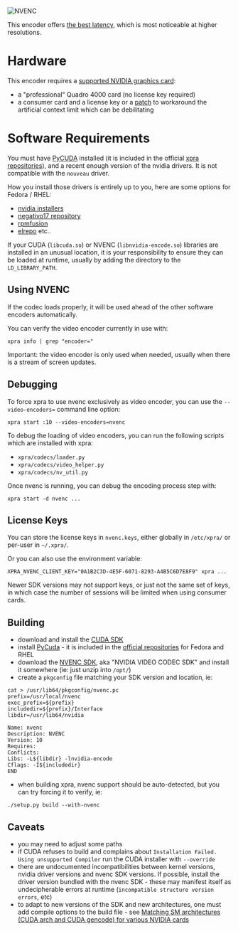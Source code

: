 ![NVENC](https://xpra.org/icons/nvidia.png)

This encoder offers [the best latency](https://xpra.org/stats/NVENC/), which is most noticeable at higher resolutions.

# Hardware
This encoder requires a [supported NVIDIA graphics card](https://developer.nvidia.com/nvidia-video-codec-sdk#gpulist):
* a "professional" Quadro 4000 card (no license key required)
* a consumer card and a license key or a [patch](https://github.com/keylase/nvidia-patch) to workaround the artificial context limit which can be debilitating

# Software Requirements
You must have [PyCUDA](http://mathema.tician.de/software/pycuda/) installed (it is included in the official [xpra repositories](https://github.com/Xpra-org/xpra/wiki/Download)), and a recent enough version of the nvidia drivers. It is not compatible with the `nouveau` driver.

How you install those drivers is entirely up to you, here are some options for Fedora / RHEL:
* [nvidia installers](http://www.nvidia.com/object/unix.html)
* [negativo17 repository](http://negativo17.org/nvidia-driver/)
* [rpmfusion](http://rpmfusion.org/)
* [elrepo](http://elrepo.org/tiki/tiki-index.php)
etc..

If your CUDA (`libcuda.so`) or NVENC (`libnvidia-encode.so`) libraries are installed in an unusual location, it is your responsibility to ensure they can be loaded at runtime, usually by adding the directory to the `LD_LIBRARY_PATH`.

## Using NVENC
If the codec loads properly, it will be used ahead of the other software encoders automatically.

You can verify the video encoder currently in use with:
```shell
xpra info | grep "encoder="
```
Important: the video encoder is only used when needed, usually when there is a stream of screen updates.


## Debugging
To force xpra to use nvenc exclusively as video encoder, you can use the `--video-encoders=` command line option:
```shell
xpra start :10 --video-encoders=nvenc
```

To debug the loading of video encoders, you can run the following scripts which are installed with xpra:
* `xpra/codecs/loader.py`
* `xpra/codecs/video_helper.py`
* `xpra/codecs/nv_util.py`

Once nvenc is running, you can debug the encoding process step with:
```shell
xpra start -d nvenc ...
```


## License Keys
You can store the license keys in `nvenc.keys`, either globally in `/etc/xpra/` or per-user in `~/.xpra/`.

Or you can also use the environment variable:
```shell
XPRA_NVENC_CLIENT_KEY="0A1B2C3D-4E5F-6071-8293-A4B5C6D7E8F9" xpra ...
```

Newer SDK versions may not support keys, or just not the same set of keys, in which case the number of sessions will be limited when using consumer cards.


## Building
* download and install the [CUDA SDK](https://developer.nvidia.com/cuda-downloads)
* install [PyCuda](http://wiki.tiker.net/PyCuda/Installation/Linux) - it is included in the [official repositories](https://github.com/Xpra-org/xpra/wiki/Download) for Fedora and RHEL
* download the [NVENC SDK](https://developer.nvidia.com/nvidia-video-codec-sdk), aka "NVIDIA VIDEO CODEC SDK" and install it somewhere (ie: just unzip into `/opt/`)
* create a `pkgconfig` file matching your SDK version and location, ie:
```shell
cat > /usr/lib64/pkgconfig/nvenc.pc
prefix=/usr/local/nvenc
exec_prefix=${prefix}
includedir=${prefix}/Interface
libdir=/usr/lib64/nvidia

Name: nvenc
Description: NVENC
Version: 10
Requires: 
Conflicts:
Libs: -L${libdir} -lnvidia-encode
Cflags: -I${includedir}
END
```
* when building xpra, nvenc support should be auto-detected, but you can try forcing it to verify, ie:
```shell
./setup.py build --with-nvenc
```


## Caveats
* you may need to adjust some paths
* if CUDA refuses to build and complains about `Installation Failed. Using unsupported Compiler` run the CUDA installer with `--override`
* there are undocumented incompatibilities between kernel versions, nvidia driver versions and nvenc SDK versions. If possible, install the driver version bundled with the nvenc SDK - these may manifest itself as undecipherable errors at runtime (`incompatible structure version errors`, etc)
* to adapt to new versions of the SDK and new architectures, one must add compile options to the build file - see [Matching SM architectures (CUDA arch and CUDA gencode) for various NVIDIA cards](https://arnon.dk/matching-sm-architectures-arch-and-gencode-for-various-nvidia-cards/)
